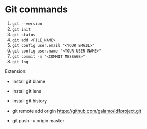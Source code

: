 # Git commands

1. `git --version`
2. `git init`
3. `git status`
4. `git add <FILE_NAME>`
5. `git config user.email "<YOUR EMAIL>"`
6. `git config user.name "<YOUR USER NAME>"`
7. `git commit -m "<COMMIT MESSAGE>"`
8. `git log`

Extension:

- Install git blame
- Install git lens
- Install git history


- git remote add origin https://github.com/galamo/idfproject.git
- git push -u origin master